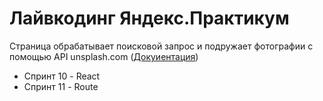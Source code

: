 # Лайвкодинг Яндекс.Практикум

Страница обрабатывает поисковой запрос и подружает фотографии с помощью API unsplash.com ([Докуиентация](https://unsplash.com/documentation))

* Спринт 10 - React 
* Спринт 11 - Route 

